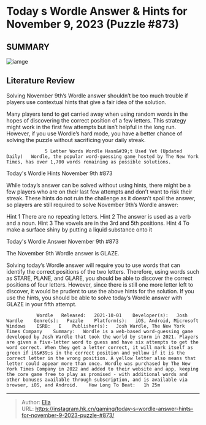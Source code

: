 # Today s Wordle Answer &amp; Hints for November 9, 2023 (Puzzle #873)


## SUMMARY 

![iamge](https://static1.srcdn.com/wordpress/wp-content/uploads/2023/11/today-s-wordle-answer-hints-for-november-9-2023-puzzle-873.jpg)

## Literature Review

Solving November 9th’s Wordle answer shouldn’t be too much trouble if players use contextual hints that give a fair idea of the solution.





Many players tend to get carried away when using random words in the hopes of discovering the correct position of a few letters. This strategy might work in the first few attempts but isn’t helpful in the long run. However, if you use Wordle’s hard mode, you have a better chance of solving the puzzle without sacrificing your daily streak.




                  5 Letter Words Wordle Hasn&#39;t Used Yet (Updated Daily)   Wordle, the popular word-guessing game hosted by The New York Times, has over 1,700 words remaining as possible solutions.     


 Today&#39;s Wordle Hints 
November 9th #873
          

While today’s answer can be solved without using hints, there might be a few players who are on their last few attempts and don’t want to risk their streak. These hints do not ruin the challenge as it doesn’t spoil the answer, so players are still required to solve November 9th’s Wordle answer:

 Hint 1  There are no repeating letters.   Hint 2  The answer is used as a verb and a noun.   Hint 3  The vowels are in the 3rd and 5th positions.   Hint 4  To make a surface shiny by putting a liquid substance onto it   








 Today&#39;s Wordle Answer 
November 9th #873
          

The November 9th Wordle answer is GLAZE.

Solving today’s Wordle answer will require you to use words that can identify the correct positions of the two letters. Therefore, using words such as STARE, PLANE, and GLARE, you should be able to discover the correct positions of four letters. However, since there is still one more letter left to discover, it would be prudent to use the above hints for the solution. If you use the hints, you should be able to solve today’s Wordle answer with GLAZE in your fifth attempt.

               Wordle   Released:   2021-10-01    Developer(s):   Josh Wardle    Genre(s):   Puzzle    Platform(s):   iOS, Android, Microsoft Windows    ESRB:   E    Publisher(s):   Josh Wardle, The New York Times Company    Summary:   Wordle is a web-based word-guessing game developed by Josh Wardle that took the world by storm in 2021. Players are given a five-letter word to guess and have six attempts to get the word correct. When they get a letter correct, it will mark itself as green if it&#39;s in the correct position and yellow if it is the correct letter in the wrong position. A yellow letter also means that letter could appear more than once. Wordle was purchased by The New York Times Company in 2022 and added to their website and app, keeping the core game free to play as promised - with additional words and other bonuses available through subscription, and is available via browser, iOS, and Android.    How Long To Beat:   1h 25m      

---

> Author: [Ella](https://instagram.hk.cn/)  
> URL: https://instagram.hk.cn/gaming/today-s-wordle-answer-hints-for-november-9-2023-puzzle-#873/  

